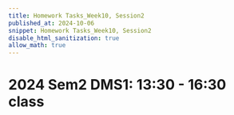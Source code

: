 ```yaml
---
title: Homework Tasks_Week10, Session2
published_at: 2024-10-06
snippet: Homework Tasks_Week10, Session2
disable_html_sanitization: true
allow_math: true
---
```

#  2024 Sem2 DMS1: 13:30 - 16:30 class